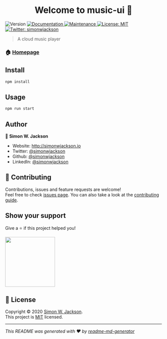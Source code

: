 <h1 align="center">Welcome to music-ui 👋</h1>
<p>
  <img alt="Version" src="https://img.shields.io/badge/version-1.0.0-blue.svg?cacheSeconds=2592000" />
  <a href="https://github.com/simonwjackson/music-ui#readme" target="_blank">
    <img alt="Documentation" src="https://img.shields.io/badge/documentation-yes-brightgreen.svg" />
  </a>
  <a href="https://github.com/simonwjackson/music-ui/graphs/commit-activity" target="_blank">
    <img alt="Maintenance" src="https://img.shields.io/badge/Maintained%3F-yes-green.svg" />
  </a>
  <a href="https://github.com/simonwjackson/music-ui/blob/master/LICENSE" target="_blank">
    <img alt="License: MIT" src="https://img.shields.io/github/license/simonwjackson/music-ui" />
  </a>
  <a href="https://twitter.com/simonwjackson" target="_blank">
    <img alt="Twitter: simonwjackson" src="https://img.shields.io/twitter/follow/simonwjackson.svg?style=social" />
  </a>
</p>

> A cloud music player

### 🏠 [Homepage](https://github.com/simonwjackson/music-ui#readme)

## Install

```sh
npm install
```

## Usage

```sh
npm run start
```

## Author

👤 **Simon W. Jackson**

* Website: http://simonwjackson.io
* Twitter: [@simonwjackson](https://twitter.com/simonwjackson)
* Github: [@simonwjackson](https://github.com/simonwjackson)
* LinkedIn: [@simonwjackson](https://linkedin.com/in/simonwjackson)

## 🤝 Contributing

Contributions, issues and feature requests are welcome!<br />Feel free to check [issues page](https://github.com/simonwjackson/music-ui/issues). You can also take a look at the [contributing guide](https://github.com/simonwjackson/music-ui/blob/master/CONTRIBUTING.md).

## Show your support

Give a ⭐️ if this project helped you!

<a href="https://www.patreon.com/simonwjackson">
  <img src="https://c5.patreon.com/external/logo/become_a_patron_button@2x.png" width="160">
</a>

## 📝 License

Copyright © 2020 [Simon W. Jackson](https://github.com/simonwjackson).<br />
This project is [MIT](https://github.com/simonwjackson/music-ui/blob/master/LICENSE) licensed.

***
_This README was generated with ❤️ by [readme-md-generator](https://github.com/kefranabg/readme-md-generator)_
